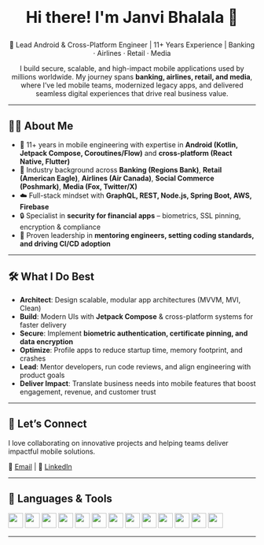 # <p align="center"><b style="font-size:32px;">Hi there! I'm Janvi Bhalala 👋</b></p>

<p align="center">
🚀 Lead Android & Cross-Platform Engineer | 11+ Years Experience | Banking · Airlines · Retail · Media  
</p>

<p align="center">
I build secure, scalable, and high-impact mobile applications used by millions worldwide.  
My journey spans <b>banking, airlines, retail, and media</b>, where I’ve led mobile teams,  
modernized legacy apps, and delivered seamless digital experiences that drive real business value.  
</p>

---

## 👩‍💻 About Me  

- 📱 11+ years in mobile engineering with expertise in **Android (Kotlin, Jetpack Compose, Coroutines/Flow)** and **cross-platform (React Native, Flutter)**  
- 🏦 Industry background across **Banking (Regions Bank)**, **Retail (American Eagle)**, **Airlines (Air Canada)**, **Social Commerce (Poshmark)**, **Media (Fox, Twitter/X)**  
- ☁️ Full-stack mindset with **GraphQL, REST, Node.js, Spring Boot, AWS, Firebase**  
- 🔒 Specialist in **security for financial apps** – biometrics, SSL pinning, encryption & compliance  
- 👥 Proven leadership in **mentoring engineers, setting coding standards, and driving CI/CD adoption**  

---

## 🛠️ What I Do Best  

- **Architect**: Design scalable, modular app architectures (MVVM, MVI, Clean)  
- **Build**: Modern UIs with **Jetpack Compose** & cross-platform systems for faster delivery  
- **Secure**: Implement **biometric authentication, certificate pinning, and data encryption**  
- **Optimize**: Profile apps to reduce startup time, memory footprint, and crashes  
- **Lead**: Mentor developers, run code reviews, and align engineering with product goals  
- **Deliver Impact**: Translate business needs into mobile features that boost engagement, revenue, and customer trust  

---

## 🤝 Let’s Connect  

I love collaborating on innovative projects and helping teams deliver impactful mobile solutions.  

📧 [Email](mailto:Jbhalal1@binghamton.edu) | 💼 [LinkedIn](https://www.linkedin.com/in/janvibhalala/)  

---

## 🧰 Languages & Tools  

<img src="https://img.shields.io/badge/-Kotlin-purple?logo=kotlin&logoColor=white" height="30"/> 
<img src="https://img.shields.io/badge/-Jetpack%20Compose-darkblue?logo=jetpackcompose&logoColor=white" height="30"/> 
<img src="https://img.shields.io/badge/-Java-orange?logo=java&logoColor=white" height="30"/> 
<img src="https://img.shields.io/badge/-React%20Native-blue?logo=react&logoColor=white" height="30"/> 
<img src="https://img.shields.io/badge/-Flutter-lightblue?logo=flutter&logoColor=white" height="30"/> 
<img src="https://img.shields.io/badge/-GraphQL-pink?logo=graphql&logoColor=white" height="30"/> 
<img src="https://img.shields.io/badge/-Spring%20Boot-darkgreen?logo=springboot&logoColor=white" height="30"/> 
<img src="https://img.shields.io/badge/-Node.js-darkgreen?logo=node.js&logoColor=white" height="30"/> 
<img src="https://img.shields.io/badge/-AWS-orange?logo=amazonaws&logoColor=white" height="30"/> 
<img src="https://img.shields.io/badge/-Firebase-yellow?logo=firebase&logoColor=white" height="30"/> 
<img src="https://img.shields.io/badge/-Docker-blue?logo=docker&logoColor=white" height="30"/> 
<img src="https://img.shields.io/badge/-CI%2FCD-black?logo=githubactions&logoColor=white" height="30"/> 
<img src="https://img.shields.io/badge/-ExoPlayer-gray?logo=android&logoColor=white" height="30"/>  

---
